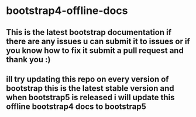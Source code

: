 # bootstrap4-offline-docs

## This is the latest bootstrap documentation if there are any issues u can submit it to issues or if you know how to fix it submit a pull request and thank you :)
## ill try updating this repo on every version of bootstrap this is the latest stable version and when bootstrap5 is released i will update this offline bootstrap4 docs to bootstrap5
